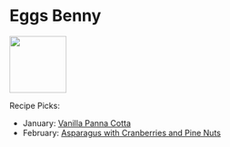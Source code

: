# Eggs Benny

<img src="http://allrecipes.com/recipe/174361/asparagus-with-cranberries-and-pine-nuts/" height="100" width="100" />

Recipe Picks:

- January: [Vanilla Panna Cotta](../recipe/jan/vanilla-panna-cotta.md)
- February: [Asparagus with Cranberries and Pine Nuts](../recipe/feb/asparagus-with-cranberries-and-pine-nuts.md)
